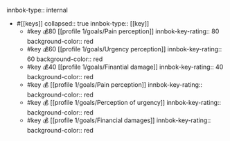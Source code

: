 innbok-type:: internal
- #[[keys]]
  collapsed:: true
  innbok-type:: [[key]]
  - #key 💰80 [[profile 1/goals/Pain perception]]
    innbok-key-rating:: 80
    background-color:: red
  - #key 💰60 [[profile 1/goals/Urgency perception]]
    innbok-key-rating:: 60
    background-color:: red
  - #key 💰40 [[profile 1/goals/Finantial damage]]
    innbok-key-rating:: 40
    background-color:: red
  - #key 💰 [[profile 1/goals/Pain perception]]
    innbok-key-rating:: 
    background-color:: red
  - #key 💰 [[profile 1/goals/Perception of urgency]]
    innbok-key-rating:: 
    background-color:: red
  - #key 💰 [[profile 1/goals/Financial damages]]
    innbok-key-rating:: 
    background-color:: red



